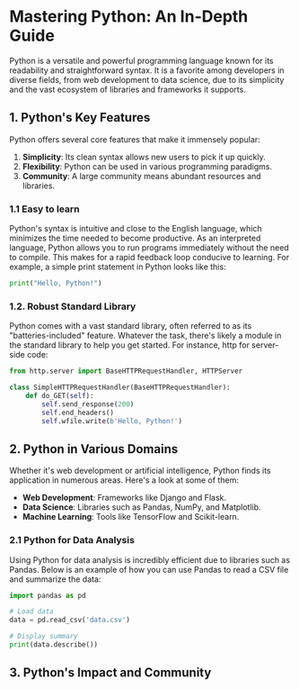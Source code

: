 # Mastering Python: An In-Depth Guide

Python is a versatile and powerful programming language known for its readability and straightforward syntax. It is a favorite among developers in diverse fields, from web development to data science, due to its simplicity and the vast ecosystem of libraries and frameworks it supports.

## 1. Python's Key Features 

Python offers several core features that make it immensely popular:
1. **Simplicity**: Its clean syntax allows new users to pick it up quickly.
2. **Flexibility**: Python can be used in various programming paradigms. 
3. **Community**: A large community means abundant resources and libraries.

### 1.1 Easy to learn 

Python's syntax is intuitive and close to the English language, which minimizes the time needed to become productive. As an interpreted language, Python allows you to run programs immediately without the need to compile. This makes for a rapid feedback loop conducive to learning. For example, a simple print statement in Python looks like this:

```python
print("Hello, Python!")
```
### 1.2. Robust Standard Library

Python comes with a vast standard library, often referred to as its "batteries-included" feature.
Whatever the task, there's likely a module in the standard library to help you get started. For
instance, http for server-side code:

```python
from http.server import BaseHTTPRequestHandler, HTTPServer

class SimpleHTTPRequestHandler(BaseHTTPRequestHandler):
    def do_GET(self):
        self.send_response(200)
        self.end_headers()
        self.wfile.write(b'Hello, Python!')
```

##  2. Python in Various Domains     

Whether it's web development or artificial intelligence, Python finds its application in numerous
areas. Here's a look at some of them:

- **Web Development**: Frameworks like Django and Flask.
- **Data Science**: Libraries such as Pandas, NumPy, and Matplotlib.
- **Machine Learning**: Tools like TensorFlow and Scikit-learn.

### 2.1 Python for Data Analysis 

Using Python for data analysis is incredibly efficient due to libraries such as Pandas. Below is an
example of how you can use Pandas to read a CSV file and summarize the data:

```python 
import pandas as pd

# Load data
data = pd.read_csv('data.csv')

# Display summary
print(data.describe())
```

## 3. Python's Impact and Community 